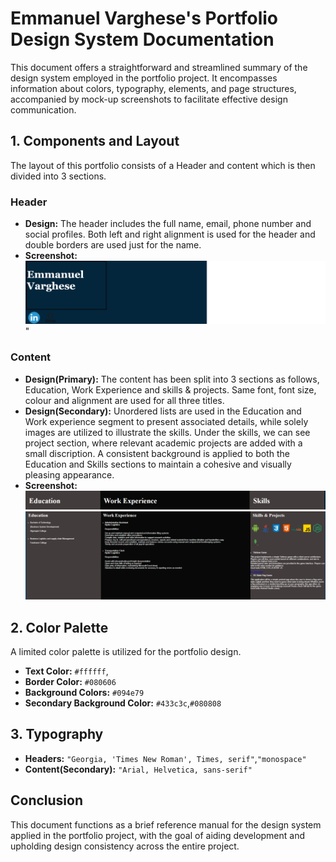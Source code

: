 # Emmanuel Varghese's Portfolio Design System Documentation

This document offers a straightforward and streamlined summary of the design system employed in the portfolio project. It encompasses information about colors, typography, elements, and page structures, accompanied by mock-up screenshots to facilitate effective design communication.

## **1. Components and Layout**
The layout of this portfolio consists of a Header and content which is then divided into 3 sections.
### Header
- **Design:** The header includes the full name, email, phone number and social profiles. Both left and right alignment is used for the header and double borders are used just for the name.
- **Screenshot:**
![Header Mock-up](<portfolio header.png>)"

### Content
- **Design(Primary):** The content has been split into 3 sections as follows, Education, Work Experience and skills & projects. Same font, font size, colour and alignment are used for all three titles. 
- **Design(Secondary):** Unordered lists are used in the Education and Work experience segment to present associated details, while solely images are utilized to illustrate the skills. Under the skills, we can see project section, where relevant academic projects are added with a small discription. A consistent background is applied to both the Education and Skills sections to maintain a cohesive and visually pleasing appearance.
- **Screenshot:**
![Content Mock-up](<portfolio content.png>)
![Content Mock-up](<Design secondary.png>)

## **2. Color Palette**

A limited color palette is utilized for the portfolio design.

- **Text Color:** `#ffffff`,
- **Border Color:** `#080606`
- **Background Colors:** `#094e79`
- **Secondary Background Color:** `#433c3c`,`#080808`

## **3. Typography**
- **Headers:** `"Georgia, 'Times New Roman', Times, serif"`,`"monospace"`
- **Content(Secondary):** `"Arial, Helvetica, sans-serif"`



## **Conclusion**
This document functions as a brief reference manual for the design system applied in the portfolio project, with the goal of aiding development and upholding design consistency across the entire project.